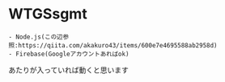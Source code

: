 # WTGSsgmt
    - Node.js(この辺参照:https://qiita.com/akakuro43/items/600e7e4695588ab2958d)
    - Firebase(Googleアカウントあればok) 
    
あたりが入っていれば動くと思います
